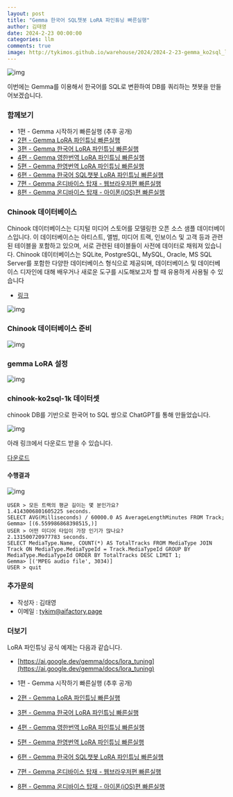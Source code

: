 ```yaml
---
layout: post
title: "Gemma 한국어 SQL챗봇 LoRA 파인튜닝 빠른실행"
author: 김태영
date: 2024-2-23 00:00:00
categories: llm
comments: true
image: http://tykimos.github.io/warehouse/2024/2024-2-23-gemma_ko2sql_lora_fine_tuning_fast_execute_title_1.png
---
```

 
![img](http://tykimos.github.io/warehouse/2024/2024-2-23-gemma_ko2sql_lora_fine_tuning_fast_execute_title_1.png)

이번에는 Gemma를 이용해서 한국어를 SQL로 변환하여 DB를 쿼리하는 챗봇을 만들어보겠습니다.

### 함께보기

* 1편 - Gemma 시작하기 빠른실행 (추후 공개)
* [2편 - Gemma LoRA 파인튜닝 빠른실행](https://tykimos.github.io/2024/02/22/gemma_lora_fine_tuning_fast_execute/)
* [3편 - Gemma 한국어 LoRA 파인튜닝 빠른실행](https://tykimos.github.io/2024/02/22/gemma_korean_lora_fine_tuning_fast_execute/)
* [4편 - Gemma 영한번역 LoRA 파인튜닝 빠른실행](https://tykimos.github.io/2024/02/22/gemma_en2ko_lora_fine_tuning_fast_execute/)
* [5편 - Gemma 한영번역 LoRA 파인튜닝 빠른실행](https://tykimos.github.io/2024/02/22/gemma_ko2en_lora_fine_tuning_fast_execute/)
* [6편 - Gemma 한국어 SQL챗봇 LoRA 파인튜닝 빠른실행](https://tykimos.github.io/2024/02/23/gemma_ko2sql_lora_fine_tuning_fast_execute/)
* [7편 - Gemma 온디바이스 탑재 - 웹브라우저편 빠른실행](https://tykimos.github.io/2024/04/02/gemma_ondevice_webbrowser_fast_execute/)
* [8편 - Gemma 온디바이스 탑재 - 아이폰(iOS)편 빠른실행](https://tykimos.github.io/2024/04/05/local_llm_installed_on_my_iphone!_gemma_2b/)

### Chinook 데이터베이스

Chinook 데이터베이스는 디지털 미디어 스토어를 모델링한 오픈 소스 샘플 데이터베이스입니다. 이 데이터베이스는 아티스트, 앨범, 미디어 트랙, 인보이스 및 고객 등과 관련된 테이블을 포함하고 있으며, 서로 관련된 테이블들이 사전에 데이터로 채워져 있습니다. Chinook 데이터베이스는 SQLite, PostgreSQL, MySQL, Oracle, MS SQL Server를 포함한 다양한 데이터베이스 형식으로 제공되며, 데이터베이스 및 데이터베이스 디자인에 대해 배우거나 새로운 도구를 시도해보고자 할 때 유용하게 사용될 수 있습니다

* [링크](https://github.com/lerocha/chinook-database)

![img](https://private-user-images.githubusercontent.com/135025/299867754-cea7a05a-5c36-40cd-84c7-488307a123f4.png?jwt=eyJhbGciOiJIUzI1NiIsInR5cCI6IkpXVCJ9.eyJpc3MiOiJnaXRodWIuY29tIiwiYXVkIjoicmF3LmdpdGh1YnVzZXJjb250ZW50LmNvbSIsImtleSI6ImtleTUiLCJleHAiOjE3MDg4MzE1MjksIm5iZiI6MTcwODgzMTIyOSwicGF0aCI6Ii8xMzUwMjUvMjk5ODY3NzU0LWNlYTdhMDVhLTVjMzYtNDBjZC04NGM3LTQ4ODMwN2ExMjNmNC5wbmc_WC1BbXotQWxnb3JpdGhtPUFXUzQtSE1BQy1TSEEyNTYmWC1BbXotQ3JlZGVudGlhbD1BS0lBVkNPRFlMU0E1M1BRSzRaQSUyRjIwMjQwMjI1JTJGdXMtZWFzdC0xJTJGczMlMkZhd3M0X3JlcXVlc3QmWC1BbXotRGF0ZT0yMDI0MDIyNVQwMzIwMjlaJlgtQW16LUV4cGlyZXM9MzAwJlgtQW16LVNpZ25hdHVyZT04NjcyMTQwMjMwMDJmMWEzMTBjZDgwODIxYzQ5MmM2OWM4Y2E2ZTYxM2Q4OTMxZjRhMWJmZjNjZjMwMjE3N2ZlJlgtQW16LVNpZ25lZEhlYWRlcnM9aG9zdCZhY3Rvcl9pZD0wJmtleV9pZD0wJnJlcG9faWQ9MCJ9.gV60AZa4xmPBr83BAdN6doj3XJwq2TtaZ681GFFWIfo)

### Chinook 데이터베이스 준비

![img](http://tykimos.github.io/warehouse/2024/2024-2-23-gemma_ko2sql_lora_fine_tuning_fast_execute_1.png)

### gemma LoRA 설정

![img](http://tykimos.github.io/warehouse/2024/2024-2-23-gemma_ko2sql_lora_fine_tuning_fast_execute_2.png)

### chinook-ko2sql-1k 데이터셋

chinook DB를 기반으로 한국어 to SQL 쌍으로 ChatGPT를 통해 만들었습니다.

![img](http://tykimos.github.io/warehouse/2024/2024-2-23-gemma_ko2sql_lora_fine_tuning_fast_execute_3.png)

아래 링크에서 다운로드 받을 수 있습니다.

[다운로드](http://tykimos.github.io/warehouse/2024/chinook-ko2sql-1k.jsonl)

#### 수행결과

![img](http://tykimos.github.io/warehouse/2024/2024-2-23-gemma_ko2sql_lora_fine_tuning_fast_execute_4.png)

```
USER > 모든 트랙의 평균 길이는 몇 분인가요?
1.4143006801605225 seconds.
SELECT AVG(Milliseconds) / 60000.0 AS AverageLengthMinutes FROM Track;
Gemma> [(6.559986868398515,)]
USER > 어떤 미디어 타입이 가장 인기가 많나요?
2.131500720977783 seconds.
SELECT MediaType.Name, COUNT(*) AS TotalTracks FROM MediaType JOIN Track ON MediaType.MediaTypeId = Track.MediaTypeId GROUP BY MediaType.MediaTypeId ORDER BY TotalTracks DESC LIMIT 1;
Gemma> [('MPEG audio file', 3034)]
USER > quit
```

### 추가문의

* 작성자 : 김태영
* 이메일 : tykim@aifactory.page

### 더보기

LoRA 파인튜닝 공식 예제는 다음과 같습니다.

* [https://ai.google.dev/gemma/docs/lora_tuning](https://ai.google.dev/gemma/docs/lora_tuning)

* 1편 - Gemma 시작하기 빠른실행 (추후 공개)
* [2편 - Gemma LoRA 파인튜닝 빠른실행](https://tykimos.github.io/2024/02/22/gemma_lora_fine_tuning_fast_execute/)
* [3편 - Gemma 한국어 LoRA 파인튜닝 빠른실행](https://tykimos.github.io/2024/02/22/gemma_korean_lora_fine_tuning_fast_execute/)
* [4편 - Gemma 영한번역 LoRA 파인튜닝 빠른실행](https://tykimos.github.io/2024/02/22/gemma_en2ko_lora_fine_tuning_fast_execute/)
* [5편 - Gemma 한영번역 LoRA 파인튜닝 빠른실행](https://tykimos.github.io/2024/02/22/gemma_ko2en_lora_fine_tuning_fast_execute/)
* [6편 - Gemma 한국어 SQL챗봇 LoRA 파인튜닝 빠른실행](https://tykimos.github.io/2024/02/23/gemma_ko2sql_lora_fine_tuning_fast_execute/)
* [7편 - Gemma 온디바이스 탑재 - 웹브라우저편 빠른실행](https://tykimos.github.io/2024/04/02/gemma_ondevice_webbrowser_fast_execute/)
* [8편 - Gemma 온디바이스 탑재 - 아이폰(iOS)편 빠른실행](https://tykimos.github.io/2024/04/05/local_llm_installed_on_my_iphone!_gemma_2b/)